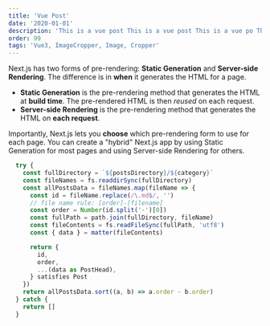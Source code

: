 ```yaml
---
title: 'Vue Post'
date: '2020-01-01'
description: 'This is a vue post This is a vue post This is a vue po This is a vue po This is a vue po This is a vue po This is a vue po This is a vue po This is a vue po'
order: 99
tags: 'Vue3, ImageCropper, Image, Cropper'
---
```


Next.js has two forms of pre-rendering: **Static Generation** and **Server-side Rendering**. The difference is in **when** it generates the HTML for a page.

- **Static Generation** is the pre-rendering method that generates the HTML at **build time**. The pre-rendered HTML is then _reused_ on each request.
- **Server-side Rendering** is the pre-rendering method that generates the HTML on **each request**.

Importantly, Next.js lets you **choose** which pre-rendering form to use for each page. You can create a "hybrid" Next.js app by using Static Generation for most pages and using Server-side Rendering for others.

```js
  try {
    const fullDirectory = `${postsDirectory}/${category}`
    const fileNames = fs.readdirSync(fullDirectory)
    const allPostsData = fileNames.map(fileName => {
      const id = fileName.replace(/\.md$/, '')
      // file name rule: [order]-[filename]
      const order = Number(id.split('-')[0])
      const fullPath = path.join(fullDirectory, fileName)
      const fileContents = fs.readFileSync(fullPath, 'utf8')
      const { data } = matter(fileContents)

      return {
        id,
        order,
        ...(data as PostHead),
      } satisfies Post
    })
    return allPostsData.sort((a, b) => a.order - b.order)
  } catch {
    return []
  }
  ```